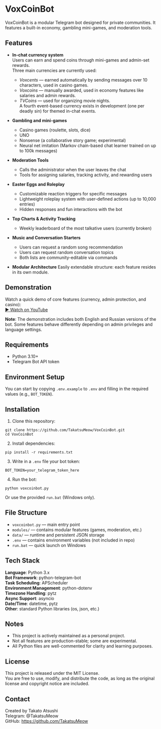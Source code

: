 # VoxCoinBot

VoxCoinBot is a modular Telegram bot designed for private communities. It features a built-in economy, gambling mini-games, and moderation tools.

## Features

- **In-chat currency system**  
  Users can earn and spend coins through mini-games and admin-set rewards.  
  Three main currencies are currently used:  
  - *Voxcents* — earned automatically by sending messages over 10 characters, used in casino games.  
  - *Voxcoins* — manually awarded, used in economy features like salaries and admin rewards.  
  - *TVCoins* — used for organizing movie nights.  
  A fourth event-based currency exists in development (one per deadly sin) for themed in-chat events.

- **Gambling and mini-games**
  - Casino games (roulette, slots, dice)
  - UNO
  - Nonsense (a collaborative story game; experimental)
  - Neural net imitation (Markov chain-based chat learner trained on up to 100k messages)

- **Moderation Tools**
  - Calls the administrator when the user leaves the chat
  - Tools for assigning salaries, tracking activity, and rewarding users

- **Easter Eggs and Roleplay**
  - Customizable reaction triggers for specific messages
  - Lightweight roleplay system with user-defined actions (up to 10,000 entries)
  - Hidden responses and fun interactions with the bot

- **Top Charts & Activity Tracking**
  - Weekly leaderboard of the most talkative users (currently broken)

- **Music and Conversation Starters**
  - Users can request a random song recommendation
  - Users can request random conversation topics
  - Both lists are community-editable via commands

- **Modular Architecture**
  Easily extendable structure: each feature resides in its own module.

## Demonstration

Watch a quick demo of core features (currency, admin protection, and casino):  
[▶️ Watch on YouTube](https://youtube.com/shorts/xf4u3fW7VUE?feature=share)

**Note**: The demonstration includes both English and Russian versions of the bot. Some features behave differently depending on admin privileges and language settings.

## Requirements

- Python 3.10+
- Telegram Bot API token

## Environment Setup

You can start by copying `.env.example` to `.env` and filling in the required values (e.g., `BOT_TOKEN`).

## Installation

1. Clone this repository:
```
git clone https://github.com/TakatsuMeow/VoxCoinBot.git
cd VoxCoinBot
```

2. Install dependencies:
```
pip install -r requirements.txt
```

3. Write in a `.env` file your bot token:
```
BOT_TOKEN=your_telegram_token_here
```

4. Run the bot:
```
python voxcoinbot.py
```

Or use the provided `run.bat` (Windows only).

## File Structure

- `voxcoinbot.py` — main entry point
- `modules/` — contains modular features (games, moderation, etc.)
- `data/` — runtime and persistent JSON storage
- `.env` — contains environment variables (not included in repo)
- `run.bat` — quick launch on Windows

## Tech Stack

**Language**: Python 3.x  
**Bot Framework**: python-telegram-bot  
**Task Scheduling**: APScheduler  
**Environment Management**: python-dotenv  
**Timezone Handling**: pytz  
**Async Support**: asyncio  
**Date/Time**: datetime, pytz  
**Other**: standard Python libraries (os, json, etc.)

## Notes

- This project is actively maintained as a personal project.
- Not all features are production-stable; some are experimental.
- All Python files are well-commented for clarity and learning purposes.

## License

This project is released under the MIT License.  
You are free to use, modify, and distribute the code, as long as the original license and copyright notice are included.

## Contact

Created by Takato Atsushi  
Telegram: @TakatsuMeow  
GitHub: https://github.com/TakatsuMeow